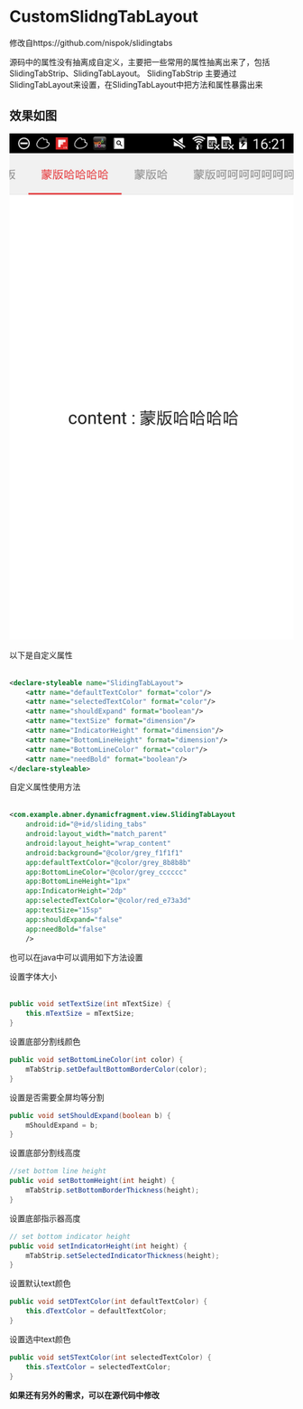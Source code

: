 # CustomSlidngTabLayout

修改自https://github.com/nispok/slidingtabs

源码中的属性没有抽离成自定义，主要把一些常用的属性抽离出来了，包括 SlidingTabStrip、SlidingTabLayout。
SlidingTabStrip 主要通过 SlidingTabLayout来设置，在SlidingTabLayout中把方法和属性暴露出来

## 效果如图

![image](/device-2015-08-17-162132.png)


以下是自定义属性

```xml

<declare-styleable name="SlidingTabLayout">
    <attr name="defaultTextColor" format="color"/>
    <attr name="selectedTextColor" format="color"/>
    <attr name="shouldExpand" format="boolean"/>
    <attr name="textSize" format="dimension"/>
    <attr name="IndicatorHeight" format="dimension"/>
    <attr name="BottomLineHeight" format="dimension"/>
    <attr name="BottomLineColor" format="color"/>
    <attr name="needBold" format="boolean"/>
</declare-styleable>

```
自定义属性使用方法

```xml

<com.example.abner.dynamicfragment.view.SlidingTabLayout
    android:id="@+id/sliding_tabs"
    android:layout_width="match_parent"
    android:layout_height="wrap_content"
    android:background="@color/grey_f1f1f1"
    app:defaultTextColor="@color/grey_8b8b8b"
    app:BottomLineColor="@color/grey_cccccc"
    app:BottomLineHeight="1px"
    app:IndicatorHeight="2dp"
    app:selectedTextColor="@color/red_e73a3d"
    app:textSize="15sp"
    app:shouldExpand="false"
    app:needBold="false"
    />

```

也可以在java中可以调用如下方法设置


设置字体大小
```java

public void setTextSize(int mTextSize) {
    this.mTextSize = mTextSize;
}
```
设置底部分割线颜色
```java
public void setBottomLineColor(int color) {
    mTabStrip.setDefaultBottomBorderColor(color);
}
```
设置是否需要全屏均等分割
```java
public void setShouldExpand(boolean b) {
    mShouldExpand = b;
}
```
设置底部分割线高度
```java
//set bottom line height
public void setBottomHeight(int height) {
    mTabStrip.setBottomBorderThickness(height);
}
```
设置底部指示器高度
```java
// set bottom indicator height
public void setIndicatorHeight(int height) {
    mTabStrip.setSelectedIndicatorThickness(height);
}
```
设置默认text颜色
```java
public void setDTextColor(int defaultTextColor) {
    this.dTextColor = defaultTextColor;
}
```
设置选中text颜色
```java
public void setSTextColor(int selectedTextColor) {
    this.sTextColor = selectedTextColor;
}

```
__如果还有另外的需求，可以在源代码中修改__
